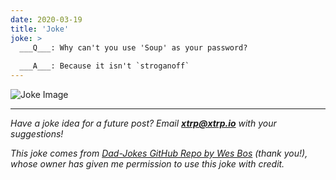 ```yaml
---
date: 2020-03-19
title: 'Joke'
joke: >
  ___Q___: Why can't you use 'Soup' as your password?
  
  ___A___: Because it isn't `stroganoff`
---
```


![Joke Image](https://private.xtrp.io/projects/DailyDeveloperJokes/public_image_server/images/5e12599ebe62f.png)

---
*Have a joke idea for a future post? Email **[xtrp@xtrp.io](mailto:xtrp@xtrp.io)** with your suggestions!*

*This joke comes from [Dad-Jokes GitHub Repo by Wes Bos](https://github.com/wesbos/dad-jokes) (thank you!), whose owner has given me permission to use this joke with credit.*

<!-- 
Joke text:
**Q**: Why can't you use 'Soup' as your password?

**A**: Because it isn't `stroganoff`
 -->

